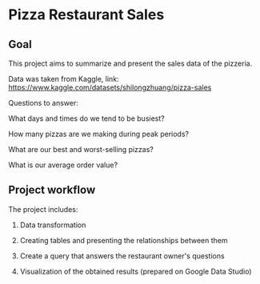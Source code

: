 # Pizza Restaurant Sales

## Goal

This project aims to summarize and present the sales data of the pizzeria.

Data was taken from Kaggle, link: https://www.kaggle.com/datasets/shilongzhuang/pizza-sales


Questions to answer:

What days and times do we tend to be busiest?

How many pizzas are we making during peak periods?

What are our best and worst-selling pizzas?

What is our average order value?

## Project workflow


The project includes:

1. Data transformation

2. Creating tables and presenting the relationships between them

3. Create a query that answers the restaurant owner's questions

4. Visualization of the obtained results (prepared on Google Data Studio)
